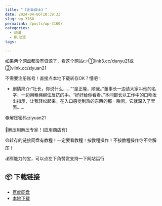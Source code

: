 ```yaml
---
title: "《企业战士》"
date: 2024-04-06T18:39:33
slug: wp-3160
permalink: /posts/wp-3160/
categories:
  - 动漫
  - BL动漫
tags:

---
```


如果两个网盘都没有资源了，看这个网站👉①link3.cc/xianyu21或②vlink.cc/ziyuan21

不需要注册账号！直接点本地下载转存OK？懂吧！

*   剧情简介:“社长，你说什么……”“是正隆，顺哉。”董事长一边请大家叫他的名字，一边用粗绳绑住反抗的手。“好好给你看看。”本间部长以工作中的口吻发出指示，让我轻松起来。在入口感觉到热的东西的那一瞬间，它就深入了里面……

🟢解压密码:ziyuan21

🔵解压用解压专家！(应用商店有)

🟡转存的链接网盘有教程！一定要看教程！按教程操作！不按教程操作你不会解压！

💰🈶能力的宝，可以点左下角赞赏支持一下网站运行

## 📦 下载链接
- [百度网盘](https://blziyuan21.com/pay-download/3160?key=cfd49d8ba0&down_id=0)
- [本地下载](https://blziyuan21.com/pay-download/3160?key=cfd49d8ba0&down_id=1)

